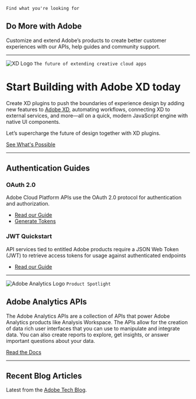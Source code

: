 `Find what you're looking for`

## Do More with Adobe

Customize and extend Adobe’s products to create better customer experiences with our APIs, help guides and community support.

---

![XD Logo](https://www.adobe.io/content/dam/udp/language-masters/en/xd_logo_43733775.svg)
`The future of extending creative cloud apps`
# Start Building with Adobe XD today

Create XD plugins to push the boundaries of experience design by adding new features to [Adobe XD](https://adobexdplatform.com/), automating workflows, connecting XD to external services, and more—all on a quick, modern JavaScript engine with native UI components.

Let’s supercharge the future of design together with XD plugins.

[See What's Possible](https://adobexdplatform.com/)

---

## Authentication Guides
### OAuth 2.0
Adobe Cloud Platform APIs use the OAuth 2.0 protocol for authentication and authorization.

 * [Read our Guide](https://adobeioruntime.net/api/v1/web/io-solutions/adobe-oauth-playground/oauth.html)
 * [Generate Tokens]()

### JWT Quickstart

API services tied to entitled Adobe products require a JSON Web Token (JWT) to retrieve access tokens for usage against authenticated endpoints

 * [Read our Guide](https://www.adobe.io/authentication/auth-methods.html#!adobeio/adobeio-documentation/master/auth/JWTAuthenticationQuickStart.md)

---

![Adobe Analytics Logo](https://www.adobe.com/content/dam/www/icons/analytics-cloud.svg)
`Product Spotlight`

## Adobe Analytics APIs

The Adobe Analytics APIs are a collection of APIs that power Adobe Analytics products like Analysis Workspace. The APIs allow for the creation of data rich user interfaces that you can use to manipulate and integrate data. You can also create reports to explore, get insights, or answer important questions about your data.

[Read the Docs]()

---

## Recent Blog Articles

Latest from the [Adobe Tech Blog](https://medium.com/adobetech).


